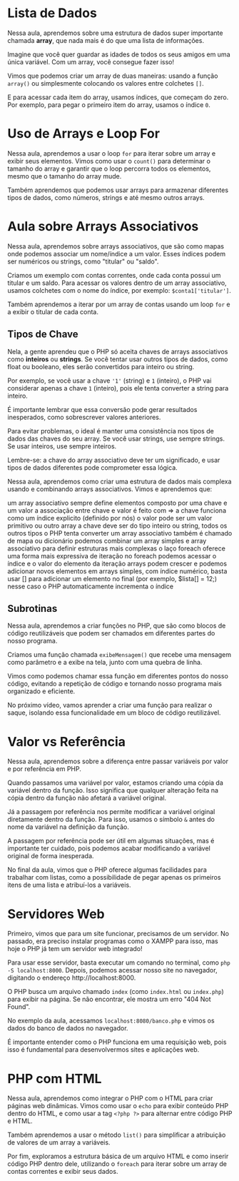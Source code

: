 # Lista de Dados

Nessa aula, aprendemos sobre uma estrutura de dados super importante chamada **array**, que nada mais é do que uma lista de informações.

Imagine que você quer guardar as idades de todos os seus amigos em uma única variável. Com um array, você consegue fazer isso!

Vimos que podemos criar um array de duas maneiras: usando a função `array()` ou simplesmente colocando os valores entre colchetes `[]`.

E para acessar cada item do array, usamos índices, que começam do zero. Por exemplo, para pegar o primeiro item do array, usamos o índice `0`.

# Uso de Arrays e Loop For

Nessa aula, aprendemos a usar o loop `for` para iterar sobre um array e exibir seus elementos. Vimos como usar o `count()` para determinar o tamanho do array e garantir que o loop percorra todos os elementos, mesmo que o tamanho do array mude.

Também aprendemos que podemos usar arrays para armazenar diferentes tipos de dados, como números, strings e até mesmo outros arrays.

# Aula sobre Arrays Associativos

Nessa aula, aprendemos sobre arrays associativos, que são como mapas onde podemos associar um nome/índice a um valor. Esses índices podem ser numéricos ou strings, como "titular" ou "saldo".

Criamos um exemplo com contas correntes, onde cada conta possui um titular e um saldo. Para acessar os valores dentro de um array associativo, usamos colchetes com o nome do índice, por exemplo: `$conta1['titular']`.

Também aprendemos a iterar por um array de contas usando um loop `for` e a exibir o titular de cada conta.

## Tipos de Chave

Nela, a gente aprendeu que o PHP só aceita chaves de arrays associativos como **inteiros** ou **strings**. Se você tentar usar outros tipos de dados, como float ou booleano, eles serão convertidos para inteiro ou string.

Por exemplo, se você usar a chave `'1'` (string) e `1` (inteiro), o PHP vai considerar apenas a chave `1` (inteiro), pois ele tenta converter a string para inteiro.

É importante lembrar que essa conversão pode gerar resultados inesperados, como sobrescrever valores anteriores.

Para evitar problemas, o ideal é manter uma consistência nos tipos de dados das chaves do seu array. Se você usar strings, use sempre strings. Se usar inteiros, use sempre inteiros.

Lembre-se: a chave do array associativo deve ter um significado, e usar tipos de dados diferentes pode comprometer essa lógica.

Nessa aula, aprendemos como criar uma estrutura de dados mais complexa usando e combinando arrays associativos. Vimos e aprendemos que:

um array associativo sempre define elementos composto por uma chave e um valor
a associação entre chave e valor é feito com =>
a chave funciona como um índice explicito (definido por nós)
o valor pode ser um valor primitivo ou outro array
a chave deve ser do tipo inteiro ou string, todos os outros tipos o PHP tenta converter
um array associativo também é chamado de mapa ou dicionário
podemos combinar um array simples e array associativo para definir estruturas mais complexas
o laço foreach oferece uma forma mais expressiva de iteração
no foreach podemos acessar o índice e o valor do elemento da iteração
arrays podem crescer e podemos adicionar novos elementos
em arrays simples, com índice numérico, basta usar [] para adicionar um elemento no final (por exemplo, $lista[] = 12;)
nesse caso o PHP automaticamente incrementa o índice

## Subrotinas

Nessa aula, aprendemos a criar funções no PHP, que são como blocos de código reutilizáveis que podem ser chamados em diferentes partes do nosso programa.

Criamos uma função chamada `exibeMensagem()` que recebe uma mensagem como parâmetro e a exibe na tela, junto com uma quebra de linha.

Vimos como podemos chamar essa função em diferentes pontos do nosso código, evitando a repetição de código e tornando nosso programa mais organizado e eficiente.

No próximo vídeo, vamos aprender a criar uma função para realizar o saque, isolando essa funcionalidade em um bloco de código reutilizável.

# Valor vs Referência

Nessa aula, aprendemos sobre a diferença entre passar variáveis por valor e por referência em PHP.

Quando passamos uma variável por valor, estamos criando uma cópia da variável dentro da função. Isso significa que qualquer alteração feita na cópia dentro da função não afetará a variável original.

Já a passagem por referência nos permite modificar a variável original diretamente dentro da função. Para isso, usamos o símbolo `&` antes do nome da variável na definição da função.

A passagem por referência pode ser útil em algumas situações, mas é importante ter cuidado, pois podemos acabar modificando a variável original de forma inesperada.

No final da aula, vimos que o PHP oferece algumas facilidades para trabalhar com listas, como a possibilidade de pegar apenas os primeiros itens de uma lista e atribuí-los a variáveis.

# Servidores Web

Primeiro, vimos que para um site funcionar, precisamos de um servidor. ️No passado, era preciso instalar programas como o XAMPP para isso, mas hoje o PHP já tem um servidor web integrado!

Para usar esse servidor, basta executar um comando no terminal, como `php -S localhost:8000`. Depois, podemos acessar nosso site no navegador, digitando o endereço http://localhost:8000.

O PHP busca um arquivo chamado `index` (como `index.html` ou `index.php`) para exibir na página. Se não encontrar, ele mostra um erro "404 Not Found".

No exemplo da aula, acessamos `localhost:8080/banco.php` e vimos os dados do banco de dados no navegador.

É importante entender como o PHP funciona em uma requisição web, pois isso é fundamental para desenvolvermos sites e aplicações web.

# PHP com HTML

Nessa aula, aprendemos como integrar o PHP com o HTML para criar páginas web dinâmicas. Vimos como usar o `echo` para exibir conteúdo PHP dentro do HTML, e como usar a tag `<?php ?>` para alternar entre código PHP e HTML.

Também aprendemos a usar o método `list()` para simplificar a atribuição de valores de um array a variáveis.

Por fim, exploramos a estrutura básica de um arquivo HTML e como inserir código PHP dentro dele, utilizando o `foreach` para iterar sobre um array de contas correntes e exibir seus dados.
